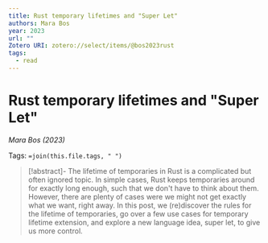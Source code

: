 ```yaml
---
title: Rust temporary lifetimes and "Super Let"
authors: Mara Bos
year: 2023
url: ""
Zotero URI: zotero://select/items/@bos2023rust
tags:
  - read
---
```


# Rust temporary lifetimes and "Super Let"  
_Mara Bos (2023)_

Tags: `=join(this.file.tags, " ")`

> [!abstract]-
> The lifetime of temporaries in Rust is a complicated but often ignored topic. In simple cases, Rust keeps temporaries around for exactly long enough, such that we don't have to think about them. However, there are plenty of cases were we might not get exactly what we want, right away. In this post, we (re)discover the rules for the lifetime of temporaries, go over a few use cases for temporary lifetime extension, and explore a new language idea, super let, to give us more control.

